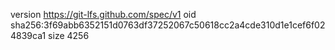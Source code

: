 version https://git-lfs.github.com/spec/v1
oid sha256:3f69abb6352151d0763df37252067c50618cc2a4cde310d1e1cef6f024839ca1
size 4256

